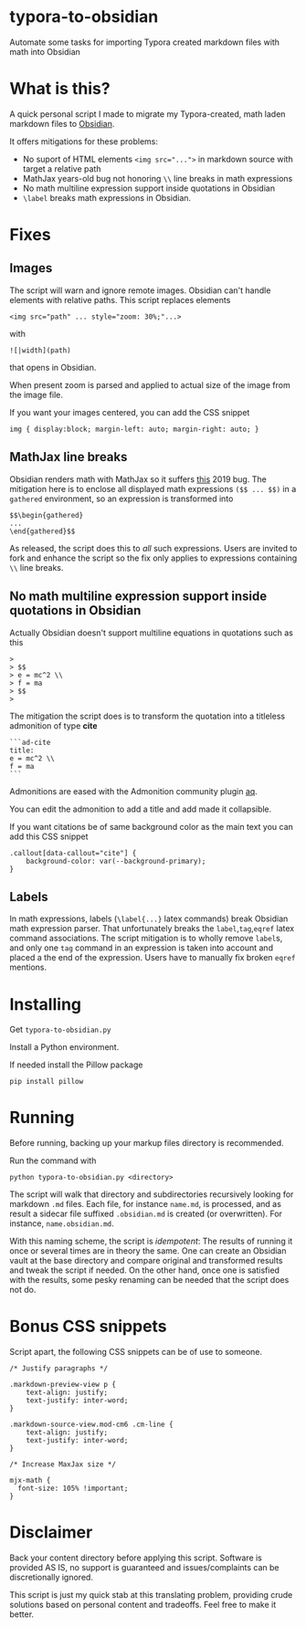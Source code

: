 # typora-to-obsidian
Automate some tasks for importing Typora created markdown files with math into Obsidian

# What is this?

A quick personal script I made to migrate my Typora-created, math laden markdown files to [Obsidian](https://obsidian.md/).

It offers mitigations for these problems:

* No suport of HTML elements `<img src="...">` in markdown source with target a relative path
* MathJax years-old bug not honoring `\\` line breaks in math expressions
* No math multiline expression support inside quotations in Obsidian
* `\label` breaks math expressions in Obsidian.

# Fixes

## Images

The script will warn and ignore remote images. Obsidian can't handle <img src...> elements with relative paths. This script replaces elements

```
<img src="path" ... style="zoom: 30%;"...>
```
with

```
![|width](path)
```
that opens in Obsidian.

When present zoom is parsed and applied to actual size of the image from the image file.

If you want your images centered, you can add the CSS snippet

```
img { display:block; margin-left: auto; margin-right: auto; }
```


## MathJax line breaks

Obsidian renders math with MathJax so it suffers [this](https://github.com/mathjax/MathJax/issues/2312) 2019 bug. The mitigation here is to enclose all displayed math expressions `($$ ... $$)` in a `gathered` environment, so an expression is transformed into

```
$$\begin{gathered}
...
\end{gathered}$$
```
As released, the script does this to *all* such expressions. Users are invited to fork and enhance the script so the fix only applies to expressions containing `\\` line breaks.

## No math multiline expression support inside quotations in Obsidian

Actually Obsidian doesn't support multiline equations in quotations such as this

```
>
> $$ 
> e = mc^2 \\
> f = ma
> $$
>
```

The mitigation the script does is to transform the quotation into a titleless admonition of type **cite**

````
```ad-cite
title:
e = mc^2 \\
f = ma
```
````

Admonitions are eased with the Admonition community plugin [aq](https://github.com/valentine195/obsidian-admonition).

You can edit the admonition to add a title and add made it collapsible.

If you want citations be of same background color as the main text you can add this CSS snippet

```
.callout[data-callout="cite"] { 
	background-color: var(--background-primary);
}
```

## Labels

In math expressions, labels (`\label{...}` latex commands) break Obsidian math expression parser. That unfortunately breaks the `label`,`tag`,`eqref` latex command associations. The script mitigation is to wholly remove `label`s, and only one `tag` command in an expression is taken into account and placed a the end of the expression. Users have to manually fix broken `eqref` mentions. 


# Installing

Get `typora-to-obsidian.py`

Install a Python environment. 

If needed install the Pillow package

```
pip install pillow
```

# Running

Before running, backing up your markup files directory is recommended.

Run the command with

```
python typora-to-obsidian.py <directory>
```

The script will walk that directory and subdirectories recursively looking for markdown `.md` files. Each file, for instance `name.md`, is processed, and as result a sidecar file suffixed `.obsidian.md` is created (or overwritten). For instance, `name.obsidian.md`.

With this naming scheme, the script is _idempotent_: The results of running it once or several times are in theory the same. One can create an Obsidian vault at the base directory and compare original and transformed results and tweak the script if needed. On the other hand, once one is satisfied with the results, some pesky renaming can be needed that the script does not do.

# Bonus CSS snippets

Script apart, the following CSS snippets can be of use to someone. 

```
/* Justify paragraphs */

.markdown-preview-view p {
	text-align: justify;
	text-justify: inter-word;
}

.markdown-source-view.mod-cm6 .cm-line {
	text-align: justify;
	text-justify: inter-word;
}

/* Increase MaxJax size */

mjx-math {
  font-size: 105% !important;
}
```

# Disclaimer

Back your content directory before applying this script. Software is provided AS IS, no support is guaranteed and issues/complaints can be discretionally ignored.

This script is just my quick stab at this translating problem, providing crude solutions based on personal content and tradeoffs. Feel free to make it better.
